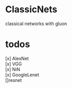 # ClassicNets
classical networks with gluon



# todos
[x] AlexNet    
[x] VGG   
[x] NiN    
[x] GoogleLenet   
[]resnet   
